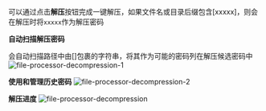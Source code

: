 可以通过点击**解压**按钮完成一键解压，如果文件名或目录后缀包含[xxxxx]，则会在解压时将`xxxxx`作为解压密码

**自动扫描解压密码**

会自动扫描路径中由[]包裹的字符串，将其作为可能的密码列在解压候选密码中
![file-processor-decompression-1](/img/file-processor-decompression-1.png)

**使用和管理历史密码**
![file-processor-decompression-2](/img/file-processor-decompression-2.png)

**解压进度**
![file-processor-decompression](/img/file-processor-decompression-3.png)